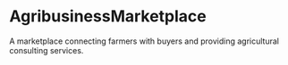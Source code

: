 # AgribusinessMarketplace
A marketplace connecting farmers with buyers and providing agricultural consulting services.
